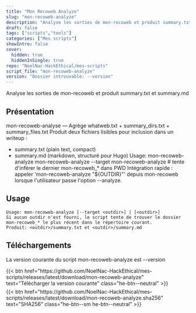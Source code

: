 ```yaml
---
title: "Mon Recoweb Analyze"
slug: "mon-recoweb-analyze"
description: "Analyse les sorties de mon-recoweb et produit summary.txt et summary.md"
draft: false
tags: ["scripts","tools"]
categories: ["Mes scripts"]
showIntro: false
cover:
  hidden: true
  hiddenInSingle: true
repo: "NoelNac-HackEthical/mes-scripts"
script_file: "mon-recoweb-analyze"
version: "Dossier introuvable: --version"
---
```


Analyse les sorties de mon-recoweb et produit summary.txt et summary.md

## Présentation

mon-recoweb-analyse — Agrège whatweb.txt + summary_dirs.txt + summary_files.txt
Produit deux fichiers lisibles pour inclusion dans un writeup :
 - summary.txt (plain text, compact)
 - summary.md  (markdown, structuré pour Hugo)
Usage:
  mon-recoweb-analyze <outdir>
  mon-recoweb-analyze --target <outdir>
  mon-recoweb-analyze            # tente d'inférer le dernier mon-recoweb_* dans PWD
Intégration rapide : appeler 'mon-recoweb-analyze "${OUTDIR}"' depuis mon-recoweb lorsque
l'utilisateur passe l'option --analyze.

## Usage

```
Usage: mon-recoweb-analyze [--target <outdir>] | [<outdir>]
Si aucun outdir n'est fourni, le script tente de trouver le dossier mon-recoweb_* le plus récent dans le répertoire courant.
Produit: <outdir>/summary.txt et <outdir>/summary.md
```

## Téléchargements

La version courante du script mon-recoweb-analyze est --version

<div class="dl-row" style="display:flex; align-items:center; flex-wrap:wrap">
  <span style="display:inline-block; margin-right:.8rem; margin-bottom:.4rem;">{{< btn href="https://github.com/NoelNac-HackEthical/mes-scripts/releases/latest/download/mon-recoweb-analyze" text="Télécharger la version courante" class="he-btn--neutral" >}}</span>
  <span style="display:inline-block; margin-bottom:.4rem;">{{< btn href="https://github.com/NoelNac-HackEthical/mes-scripts/releases/latest/download/mon-recoweb-analyze.sha256" text="SHA256" class="he-btn--sm he-btn--neutral" >}}</span>
</div>

